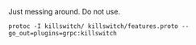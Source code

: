 Just messing around. Do not use.

```
protoc -I killswitch/ killswitch/features.proto --go_out=plugins=grpc:killswitch
```
